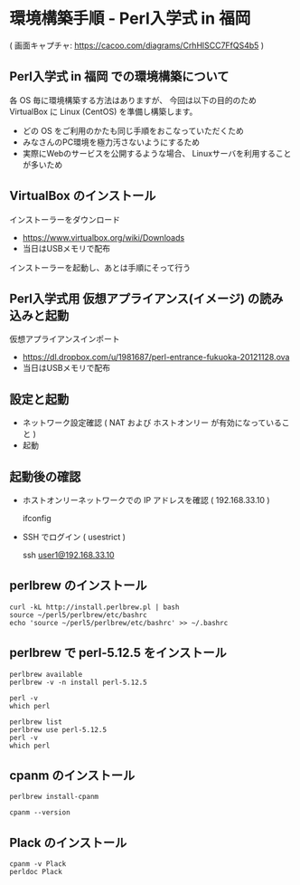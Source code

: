 
環境構築手順 - Perl入学式 in 福岡 
==========

( 画面キャプチャ: https://cacoo.com/diagrams/CrhHlSCC7FfQS4b5 )

Perl入学式 in 福岡 での環境構築について
----------
各 OS 毎に環境構築する方法はありますが、
今回は以下の目的のため VirtualBox に Linux (CentOS) を準備し構築します。

- どの OS をご利用のかたも同じ手順をおこなっていただくため
- みなさんのPC環境を極力汚さないようにするため
- 実際にWebのサービスを公開するような場合、
  Linuxサーバを利用することが多いため

VirtualBox のインストール
----------
インストーラーをダウンロード
- https://www.virtualbox.org/wiki/Downloads
- 当日はUSBメモリで配布

インストーラーを起動し、あとは手順にそって行う

Perl入学式用 仮想アプライアンス(イメージ) の読み込みと起動
----------
仮想アプライアンスインポート
- https://dl.dropbox.com/u/1981687/perl-entrance-fukuoka-20121128.ova
- 当日はUSBメモリで配布

設定と起動
----------
- ネットワーク設定確認
  ( NAT および ホストオンリー が有効になっていること )
- 起動

起動後の確認
----------
- ホストオンリーネットワークでの IP アドレスを確認 ( 192.168.33.10 )

    ifconfig

- SSH でログイン ( usestrict )

    ssh user1@192.168.33.10


perlbrew のインストール
----------

    curl -kL http://install.perlbrew.pl | bash
    source ~/perl5/perlbrew/etc/bashrc
    echo 'source ~/perl5/perlbrew/etc/bashrc' >> ~/.bashrc

perlbrew で perl-5.12.5 をインストール
----------

    perlbrew available
    perlbrew -v -n install perl-5.12.5

    perl -v
    which perl

    perlbrew list
    perlbrew use perl-5.12.5
    perl -v
    which perl

cpanm のインストール
----------

    perlbrew install-cpanm

    cpanm --version

Plack のインストール
----------

    cpanm -v Plack
    perldoc Plack
